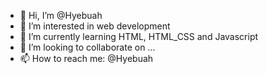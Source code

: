 - 👋 Hi, I’m @Hyebuah
- 👀 I’m interested in web development
- 🌱 I’m currently learning HTML, HTML_CSS and Javascript
- 💞️ I’m looking to collaborate on ...
- 📫 How to reach me: @Hyebuah

<!---
Hyebuah/Hyebuah is a ✨ special ✨ repository because its `README.md` (this file) appears on your GitHub profile.
You can click the Preview link to take a look at your changes.
--->

